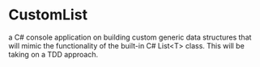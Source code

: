 # CustomList
a C# console application on building custom generic data structures that will mimic the functionality of the built-in C# List&lt;T> class. This will be taking on a TDD approach. 
